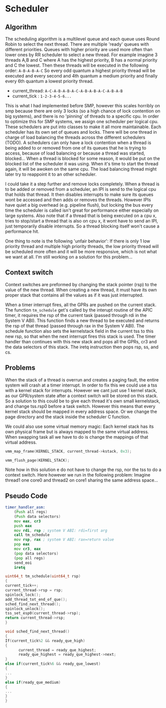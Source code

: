 Scheduler
=========
Algorithm
---------
The scheduling algorithm is a multilevel queue and each queue uses Round Robin to select the next thread. There are multiple 'ready' queues with different priorities. Queues with higher priority are used more often than lower ones by RR scheduler to select a new thread. For example imagine 3 threads A,B and C where A has the highest priority,  B has a normal priority and C the lowest. Then these threads will be executed in the following order:
      `A-B-A-B-A-C`
So every odd quantum a highest priority thread will be executed and every second and 4th quantum a medium priority and finally every 6th quantum a lowest priority thread.

* current_thread:				`A-C-A-B-A-B-A-C-A-B-A-B-A-C-A-B-A-B`
* current_tick	:				`1-2-3-4-5-6...`

This is what I had implemented before SMP, however this scales horribly on smp because there are only 3 locks (so a high chance of lock contention on big systems), and there is no 'pinning' of threads to a specific cpu. In order to optimize this for SMP systems, we assign one scheduler per logical cpu. These schedulers are put into classes to make it all more maintainable. Each scheduler has its own set of queues and locks. There will be one thread in charge of load balancing the threads across the different schedulers  (TODO). A schedulers can only have a lock contention when a thread is being added to or removed from one of its queues that he is trying to access, because of load balancing or because a thread was started, blocked... When a thread is blocked for some reason, it would be put on the blocked list of the scheduler it was using. When it's time to start the thread again, it will be awoken on the same cpu. The load balancing thread might later try to reappoint it to an other scheduler.

I could take it a step further and remove locks completely. When a thread is to be added or removed from a scheduler, an IPI is send to the logical cpu that holds that thread. It then disables interrupts to make sure its queues wont be accessed and then adds or removes the threads. However IPIs have quiet a big overhead (e.g. pipeline flush), but locking the bus every time the scheduler is called isn't great for performance either especially on large systems. Also note that if a thread that is being executed on a cpu x, tries to stop/start a thread that is also on cpu x, it wont have to send an IPI, just temporarily disable interrupts. So a thread blocking itself won't cause a performance hit.

One thing to note is the following 'unfair behavior': If there is only 1 low priority thread and multiple high priority threads, the low priority thread will be scheduled more often and it will be more responsive, which is not what we want at all. I'm still working on a solution for this problem...

Context switch
--------------
Context switches are preformed by changing the stack pointer (rsp) to the value of the new thread. When creating a new thread, it must have its own proper stack that contains all the values as if it was just interrupted.

When a timer interrupt fires, all the GPRs are pushed on the current stack. The function `tm_schedule` get's called by the interupt routine of the APIC timer, it requires the rsp of the current task (passed through rdi in the System V ABI). This function finds a new thread to be executed and returns the rsp of that thread (passed through rax in the System V ABI). The schedule function also sets the kernelstack field in the current tss to this new rsp, so that when the next interrupt fires this stack is used. The timer handler than continues with this new stack and pops all the GPRs, cr3 and the data selectors of this stack. The iretq instruction then pops rsp, ss, and cs.

Problems
--------
When the stack of a thread is overrun and creates a paging fault, the entire system will crash at a timer interrupt. In order to fix this we could use a tss with a kernel stack for interrupts. However we cant just use 1 kernel stack, as our GPR/system state after a context switch will be stored on this stack. So a solution to this could be to give each thread it's own small kernelstack, and change tss.rsp0 before a task switch. However this means that every kernel stack should be mapped in every address space. Or we change the page directory and the stack inside the scheduler C function.

We could also use some virtual memory magic: Each kernel stack has its own physical frame but is always mapped to the same virtual address. When swapping task all we have to do is change the mappings of that virtual address.

```C
vmm_map_frame(KERNEL_STACK, current_thread->kstack, 0x3);
```
```C
vmm_flush_page(KERNEL_STACK);
```

Note how in this solution e do not have to change the rsp, nor the tss to do a context switch. Here however we run in the following problem: Imagine thread1 one core0 and thread2 on core1 sharing the same address space...


Pseudo Code
-----------

```asm
timer_handler_asm:
	(Push all regs)
	(Push data selectors)
	mov eax, cr3
	push eax
	mov rdi, rsp ; system V ABI: rdi=first arg
	call tm_schedule
	mov rsp, rax ; system V ABI: rax=return value
	pop eax
	mov cr3, eax
	(pop data selectors)
	(pop all regs)
	send_eoi
	iretq
```
```C
uint64_t tm_schedule(uint64_t rsp)
{
current_tick++;
current_thread->rsp = rsp;
spinlock_lock();
add_thread_tot_end_of_que();
sched_find_next_thread();
spinlock_unlock();
tss_set_esp0(current_thread->rsp);
return current_thread->rsp;
}
```
```C
void sched_find_next_thread()
{
If(current_tick%2 && ready_que_high)
{
      current_thread = ready_que_highest;
      ready_que_highest = ready_que_highest->next;
}
else if(current_tick%6 && ready_que_lowest)
{
...
}
else if(ready_que_medium)
{
...
}
}
```
